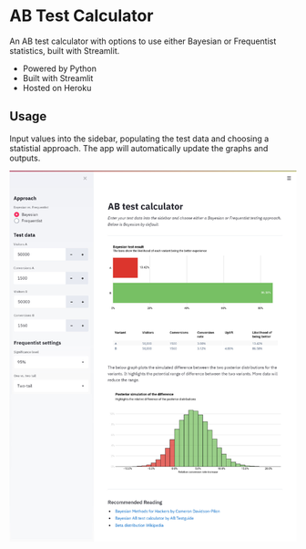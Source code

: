 # AB Test Calculator

An AB test calculator with options to use either Bayesian or Frequentist statistics, built with Streamlit.

* Powered by Python
* Built with Streamlit
* Hosted on Heroku

## Usage

Input values into the sidebar, populating the test data and choosing a statistial approach. The app will automatically update the graphs and outputs.


<p align="center">
  <img src="./img/screenshot.jpg" width="738">
</p>
